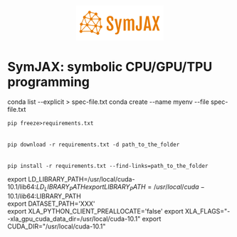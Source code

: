 <div align="center">
<img src="https://raw.githubusercontent.com/RandallBalestriero/SymJAX/master/doc/img/logo.png" alt="logo"></img>
</div>

# SymJAX: symbolic CPU/GPU/TPU programming
conda list --explicit > spec-file.txt
conda create --name myenv --file spec-file.txt

    pip freeze>requirements.txt


    pip download -r requirements.txt -d path_to_the_folder


    pip install -r requirements.txt --find-links=path_to_the_folder


export LD_LIBRARY_PATH=/usr/local/cuda-10.1/lib64:$LD_LIBRARY_PATH 
export LIBRARY_PATH=/usr/local/cuda-10.1/lib64:$LIBRARY_PATH                
export DATASET_PATH='XXX'                                    
export XLA_PYTHON_CLIENT_PREALLOCATE='false'                                export XLA_FLAGS="--xla_gpu_cuda_data_dir=/usr/local/cuda-10.1"             export CUDA_DIR="/usr/local/cuda-10.1"
